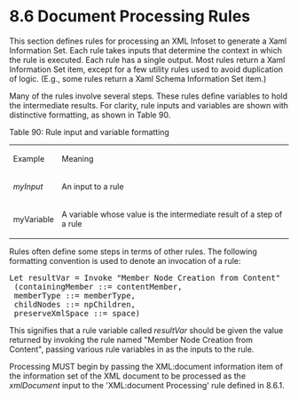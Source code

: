 <html dir="LTR" xmlns:mshelp="http://msdn.microsoft.com/mshelp" xmlns:ddue="http://ddue.schemas.microsoft.com/authoring/2003/5" xmlns:xlink="http://www.w3.org/1999/xlink" xmlns:tool="http://www.microsoft.com/tooltip"><body><input type="hidden" id="userDataCache" class="userDataStyle"><input type="hidden" id="hiddenScrollOffset"><img id="dropDownImage" style="display:none; height:0; width:0;" src="../local/drpdown.gif"><img id="dropDownHoverImage" style="display:none; height:0; width:0;" src="../local/drpdown_orange.gif"><img id="collapseImage" style="display:none; height:0; width:0;" src="../local/collapse.gif"><img id="expandImage" style="display:none; height:0; width:0;" src="../local/exp.gif"><img id="collapseAllImage" style="display:none; height:0; width:0;" src="../local/collall.gif"><img id="expandAllImage" style="display:none; height:0; width:0;" src="../local/expall.gif"><img id="copyImage" style="display:none; height:0; width:0;" src="../local/copycode.gif"><img id="copyHoverImage" style="display:none; height:0; width:0;" src="../local/copycodeHighlight.gif"><div id="header"><h1 class="heading">8.6 Document Processing Rules</h1></div><div id="mainSection"><div id="mainBody"><div id="allHistory" class="saveHistory" onsave="saveAll()" onload="loadAll()"></div>




<p xmlns:wsd="http://wsdev.schemas.microsoft.com/authoring/2008/2" xmlns:msxsl="urn:schemas-microsoft-com:xslt" xmlns:script="urn:script" xmlns:build="urn:build">
<div id="sectionSection0" class="section" name="collapseableSection"><content xmlns="http://ddue.schemas.microsoft.com/authoring/2003/5" xmlns:wsd="http://wsdev.schemas.microsoft.com/authoring/2008/2" xmlns:msxsl="urn:schemas-microsoft-com:xslt" xmlns:script="urn:script" xmlns:build="urn:build">
				</content></div><div id="sectionSection1" class="section" name="collapseableSection"><content xmlns="http://ddue.schemas.microsoft.com/authoring/2003/5" xmlns:wsd="http://wsdev.schemas.microsoft.com/authoring/2008/2" xmlns:msxsl="urn:schemas-microsoft-com:xslt" xmlns:script="urn:script" xmlns:build="urn:build">
					<p xmlns="">This section defines rules for processing an XML Infoset to generate a Xaml Information Set. Each rule takes inputs that determine the context in which the rule is executed. Each rule has a single output. Most rules return a Xaml Information Set item, except for a few utility rules used to avoid duplication of logic. (E.g., some rules return a Xaml Schema Information Set item.)</p>
					<p xmlns="">Many of the rules involve several steps. These rules define variables to hold the intermediate results. For clarity, rule inputs and variables are shown with distinctive formatting, as shown in Table 90.</p>
					<p xmlns="">Table 90: Rule input and variable formatting</p>
					<p xmlns=""><b></b></p><table class="ProtocolAuthoredTable" xmlns=""><tr>
								<td id="ShadedCell">
									<p>Example</p>
								</td>
								<td id="ShadedCell">
									<p>Meaning</p>
								</td>
							</tr><tr>
							<td>
								<p>
									<i>myInput</i>
								</p>
							</td>
							<td>
								<p>An input to a rule</p>
							</td>
						</tr><tr>
							<td>
								<p>myVariable</p>
							</td>
							<td>
								<p>A variable whose value is the intermediate result of a step of a rule</p>
							</td>
						</tr></table>
					<p xmlns="">Rules often define some steps in terms of other rules. The following formatting convention is used to denote an invocation of a rule:</p>
					<div id="code" xmlns=""><pre>Let resultVar = Invoke "Member Node Creation from Content"
 (containingMember ::= contentMember,
 memberType ::= memberType,
 childNodes ::= npChildren,
 preserveXmlSpace ::= space)</pre></div>
					<p xmlns="">This signifies that a rule variable called <i>resultVar</i> should be given the value returned by invoking the rule named "Member Node Creation from Content", passing various rule variables in as the inputs to the rule.</p>
					<p xmlns="">Processing MUST begin by passing the XML:document information item of the information set of the XML document to be processed as the <i>xmlDocument</i> input to the <mshelp:link keywords="a072af01-52a4-4050-a29f-35868b986d5a" tabindex="0">'XML:document Processing'</mshelp:link> rule defined in <mshelp:link keywords="a072af01-52a4-4050-a29f-35868b986d5a" tabindex="0">8.6.1</mshelp:link>.</p>
				</content></div><!--[if gte IE 5]>
			<tool:tip element="languageFilterToolTip" avoidmouse="false"/>
		<![endif]--></div><a name="feedback"></a><span></span></div></body></html>